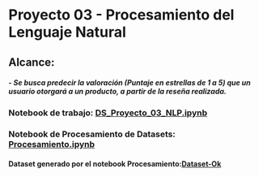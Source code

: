 
# Proyecto 03 - Procesamiento del Lenguaje Natural

## Alcance:
  ##### - Se busca predecir la valoración (Puntaje en estrellas de 1 a 5) que un usuario otorgará a un producto, a partir de la reseña realizada.

### Notebook de trabajo: [DS_Proyecto_03_NLP.ipynb](https://github.com/outaCtrl/DataScience/blob/main/DS_Proyecto_03_NLP.ipynb)

### Notebook de Procesamiento de Datasets: [Procesamiento.ipynb](https://github.com/outaCtrl/DataScience/blob/main/Procesamiento.ipynb)

#### Dataset generado por el notebook Procesamiento:[Dataset-Ok](https://bit.ly/3y6sAEP) 

